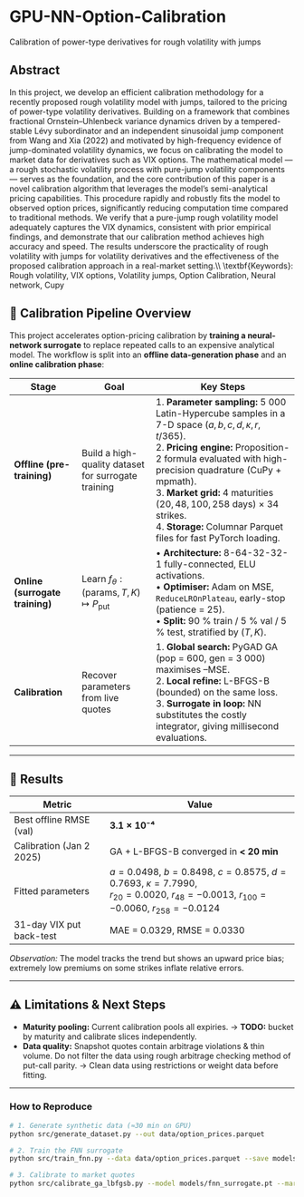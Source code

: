 # GPU-NN-Option-Calibration
Calibration of power-type derivatives for rough volatility with jumps

##  Abstract

In this project, we develop an efficient calibration methodology for a recently proposed rough volatility model with jumps, tailored to the pricing of power-type volatility derivatives. Building on a framework that combines fractional Ornstein–Uhlenbeck variance dynamics driven by a tempered-stable Lévy subordinator and an independent sinusoidal jump component from Wang and Xia (2022) and motivated by high-frequency evidence of jump-dominated volatility dynamics, we focus on calibrating the model to market data for derivatives such as VIX  options. The mathematical model — a rough stochastic volatility process with pure-jump volatility components — serves as the foundation, and the core contribution of this paper is a novel calibration algorithm that leverages the model’s semi-analytical pricing capabilities. This procedure rapidly and robustly fits the model to observed option prices, significantly reducing computation time compared to traditional methods. We verify that a pure-jump rough volatility model adequately captures the VIX dynamics, consistent with prior empirical findings, and demonstrate that our calibration method achieves high accuracy and speed. The results underscore the practicality of rough volatility with jumps for volatility derivatives and the effectiveness of the proposed calibration approach in a real-market setting.\\\\
\textbf{Keywords}: Rough volatility, VIX options, Volatility jumps, Option Calibration, Neural network, Cupy

## 🔧 Calibration Pipeline Overview

This project accelerates option-pricing calibration by **training a neural‐network surrogate** to replace repeated calls to an expensive analytical model. The workflow is split into an **offline data-generation phase** and an **online calibration phase**:

| Stage                           | Goal                                                       | Key Steps                                                                                                                                                                                                                                                                                                                                                             |
| ------------------------------- | ---------------------------------------------------------- | --------------------------------------------------------------------------------------------------------------------------------------------------------------------------------------------------------------------------------------------------------------------------------------------------------------------------------------------------------------------- |
| **Offline (pre-training)**      | Build a high-quality dataset <br>for surrogate training    | 1. **Parameter sampling:** 5 000 Latin-Hypercube samples in a 7-D space  $(a,b,c,d,\kappa,r,t/365)$. <br>2. **Pricing engine:** Proposition-2 formula evaluated with high-precision quadrature (CuPy + mpmath). <br>3. **Market grid:** 4 maturities $(20,48,100,258\text{ days})$ × 34 strikes. <br>4. **Storage:** Columnar Parquet files for fast PyTorch loading. |
| **Online (surrogate training)** | Learn $f_\theta:(\text{params},T,K)\mapsto P_{\text{put}}$ | • **Architecture:** 8-64-32-32-1 fully-connected, ELU activations. <br>• **Optimiser:** Adam on MSE, `ReduceLROnPlateau`, early-stop (patience = 25). <br>• **Split:** 90 % train / 5 % val / 5 % test, stratified by $(T,K)$.                                                                                                                                        |
| **Calibration**                 | Recover parameters from live quotes                        | 1. **Global search:** PyGAD GA (pop = 600, gen = 3 000) maximises –MSE. <br>2. **Local refine:** L-BFGS-B (bounded) on the same loss. <br>3. **Surrogate in loop:** NN substitutes the costly integrator, giving millisecond evaluations.                                                                                                                             |

---

## 🚀 Results

| Metric                   | Value                                                                                                                                               |
| ------------------------ | --------------------------------------------------------------------------------------------------------------------------------------------------- |
| Best offline RMSE (val)  | **3.1 × 10⁻⁴**                                                                                                                                      |
| Calibration (Jan 2 2025) | GA + L-BFGS-B converged in **< 20 min**                                                                                                               |
| Fitted parameters        | $a=0.0498$, $b=0.8498$, $c=0.8575$, $d=0.7693$, $\kappa=7.7990$,<br>$r_{20} = 0.0020$, $r_{48} = -0.0013$, $r_{100} = -0.0060$, $r_{258} = -0.0124$ |
| 31-day VIX put back-test | MAE = 0.0329, RMSE = 0.0330                                                                                                          |

*Observation:* The model tracks the trend but shows an upward price bias; extremely low premiums on some strikes inflate relative errors.

---

## ⚠️ Limitations & Next Steps

* **Maturity pooling:** Current calibration pools all expiries.
  → **TODO:** bucket by maturity and calibrate slices independently.
* **Data quality:** Snapshot quotes contain arbitrage violations & thin volume. Do not filter the data using rough arbitrage checking method of put-call parity. 
  → Clean data using restrictions or weight data before fitting.


---

### How to Reproduce

```bash
# 1. Generate synthetic data (≈30 min on GPU)
python src/generate_dataset.py --out data/option_prices.parquet

# 2. Train the FNN surrogate
python src/train_fnn.py --data data/option_prices.parquet --save models/fnn_surrogate.pt

# 3. Calibrate to market quotes
python src/calibrate_ga_lbfgsb.py --model models/fnn_surrogate.pt --market data/vix_quotes.csv
```

